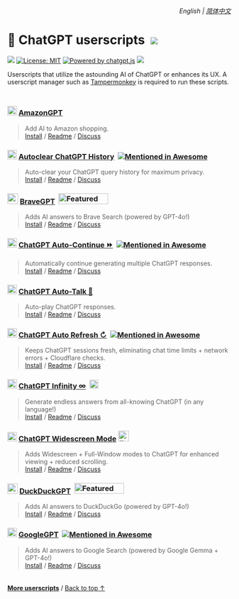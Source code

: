 <div align="right">
    <h6>
        <picture>
            <source type="image/svg+xml" media="(prefers-color-scheme: dark)" srcset="https://cdn.jsdelivr.net/gh/adamlui/userscripts@latest/media/images/icons/earth/white/icon32.svg">
            <img height=14 src="https://cdn.jsdelivr.net/gh/adamlui/userscripts@latest/media/images/icons/earth/black/icon32.svg">
        </picture>
        &nbsp;English |
        <a href="zh-cn#readme">简体中文</a>
    </h6>
</div>

# 🤖 ChatGPT userscripts &nbsp;[![](https://img.shields.io/twitter/url/http/shields.io.svg?style=social)](https://twitter.com/intent/tweet?text=Check%20these%20%23ChatGPT%20userscripts%20out%21&url=https://github.com/adamlui/userscripts/tree/master/chatgpt&hashtags=greasemonkey,userscript,javascript,ai)

![](https://img.shields.io/badge/Users-150,000+-blue?logo=weightsandbiases&logoColor=white&labelColor=464646&style=for-the-badge)
[![License: MIT](https://img.shields.io/badge/License-MIT-orange.svg?logo=internetarchive&logoColor=white&labelColor=464646&style=for-the-badge)](../LICENSE.md)
[![Powered by chatgpt.js](https://img.shields.io/badge/Powered_by-chatgpt.js-black?logo=gamejolt&logoColor=white&labelColor=464646&style=for-the-badge)](https://github.com/KudoAI/chatgpt.js?utm_source=userscripts&utm_content=github_shield)
<img src="https://img.shields.io/badge/jsDelivr_Requests-1,700,000+/month-2bbbd8.svg?logo=jsdelivr&logoColor=white&labelColor=464646&style=for-the-badge">

Userscripts that utilize the astounding AI of ChatGPT or enhances its UX. A userscript manager such as [Tampermonkey](https://www.tampermonkey.net/) is required to run these scripts.

<img height=10px width="100%" src="https://cdn.jsdelivr.net/gh/adamlui/userscripts@latest/media/images/separators/gradient-aqua.png">

### <img src="https://amazongpt.kudoai.com/assets/images/icons/amazongpt/black-gold-teal/icon48.png" width=21> [AmazonGPT](../amazongpt)

> Add AI to Amazon shopping.
<br>[Install](https://greasyfork.org/scripts/500663-amazongpt) /
[Readme](https://github.com/adamlui/userscripts/tree/master/chatgpt/amazongpt#readme) /
[Discuss](https://github.com/adamlui/userscripts/discussions)

### <picture><source media="(prefers-color-scheme: dark)" srcset="https://media.autoclearchatgpt.com/images/icons/openai/white/icon32.png"><img width=21 src="https://media.autoclearchatgpt.com/images/icons/openai/black/icon32.png"></picture> [Autoclear ChatGPT History](../autoclear-chatgpt-history) &nbsp;<a href="https://github.com/awesome-scripts/awesome-userscripts#privacy"><img alt="Mentioned in Awesome" src="https://media.autoclearchatgpt.com/images/badges/awesome/badge.svg?latest"></a>

> Auto-clear your ChatGPT query history for maximum privacy.
<br>[Install](https://greasyfork.org/scripts/460805-auto-clear-chatgpt-history) /
[Readme](https://github.com/adamlui/userscripts/tree/master/chatgpt/autoclear-chatgpt-history#readme) /
[Discuss](https://github.com/adamlui/userscripts/discussions)

### <img src="https://media.bravegpt.com/images/icons/bravegpt/icon48.png" width=24> [BraveGPT](../bravegpt) &nbsp;<a href="https://www.producthunt.com/posts/bravegpt?utm_source=badge-featured&utm_medium=badge&utm_souce=badge-bravegpt"><img alt="Featured on Product Hunt" width="112" height="24" src="https://api.producthunt.com/widgets/embed-image/v1/featured.svg?post_id=385630&theme=light"></a>

> Adds AI answers to Brave Search (powered by GPT-4o!)
<br>[Install](https://greasyfork.org/scripts/462440-bravegpt) /
[Readme](https://github.com/adamlui/userscripts/tree/master/chatgpt/bravegpt#readme) /
[Discuss](https://github.com/adamlui/userscripts/discussions)

### <picture><source media="(prefers-color-scheme: dark)" srcset="https://media.chatgptautocontinue.com/images/icons/openai/white/icon32.png"><img width=21 src="https://media.chatgptautocontinue.com/images/icons/openai/black/icon32.png"></picture> [ChatGPT Auto-Continue ⏩](../chatgpt-auto-continue) &nbsp;<a href="https://github.com/awesome-scripts/awesome-userscripts#chatgpt"><img alt="Mentioned in Awesome" src="https://media.chatgptautocontinue.com/images/badges/awesome/badge.svg?latest"></a>

> Automatically continue generating multiple ChatGPT responses.
<br>[Install](https://greasyfork.org/scripts/466789-chatgpt-auto-continue) /
[Readme](https://github.com/adamlui/userscripts/tree/master/chatgpt/chatgpt-auto-continue#readme) /
[Discuss](https://github.com/adamlui/userscripts/discussions)

### <picture><source type="image/png" media="(prefers-color-scheme: dark)" srcset="https://cdn.jsdelivr.net/gh/adamlui/chatgpt-auto-talk@eb7f285/assets/images/icons/openai/white/icon32.png"><img width=21 src="https://cdn.jsdelivr.net/gh/adamlui/chatgpt-auto-talk@eb7f285/assets/images/icons/openai/black/icon32.png"></picture> [ChatGPT Auto-Talk 📣](../chatgpt-auto-talk)

> Auto-play ChatGPT responses.
<br>[Install](https://greasyfork.org/scripts/500940-chatgpt-auto-talk) /
[Readme](https://github.com/adamlui/userscripts/tree/master/chatgpt/chatgpt-auto-talk#readme) /
[Discuss](https://github.com/adamlui/userscripts/discussions)

### <picture><source media="(prefers-color-scheme: dark)" srcset="https://media.chatgptautorefresh.com/images/icons/openai/white/icon32.png"><img width=21 src="https://media.chatgptautorefresh.com/images/icons/openai/black/icon32.png"></picture> [ChatGPT Auto Refresh ↻](../chatgpt-auto-refresh) &nbsp;<a href="https://github.com/awesome-scripts/awesome-userscripts#chatgpt"><img alt="Mentioned in Awesome" src="https://media.chatgptautorefresh.com/images/badges/awesome/badge.svg?latest"></a>

> Keeps ChatGPT sessions fresh, eliminating chat time limits + network errors + Cloudflare checks.
<br>[Install](https://greasyfork.org/scripts/462422-chatgpt-auto-refresh) /
[Readme](https://github.com/adamlui/userscripts/tree/master/chatgpt/chatgpt-auto-refresh#readme) /
[Discuss](https://github.com/adamlui/userscripts/discussions)

### <picture><source media="(prefers-color-scheme: dark)" srcset="https://media.chatgptinfinity.com/images/icons/openai/white/icon32.png"><img width=21 src="https://media.chatgptinfinity.com/images/icons/openai/black/icon32.png"></picture> [ChatGPT Infinity ∞](../chatgpt-infinity) &nbsp;<a href="https://chrome.chatgptinfinity.com"><img alt="Featured by Google" height=20 src="https://media.chatgptinfinity.com/images/badges/chrome-web-store/featured-by-google/badge500x91.png"></a>

> Generate endless answers from all-knowing ChatGPT (in any language!)
<br>[Install](https://greasyfork.org/scripts/465051-chatgpt-infinity) /
[Readme](https://github.com/adamlui/userscripts/tree/master/chatgpt/chatgpt-infinity#readme) /
[Discuss](https://github.com/adamlui/userscripts/discussions)

### <img width=21 src="https://media.chatgptwidescreen.com/images/icons/widescreen-robot-emoji/icon32.png"> [ChatGPT Widescreen Mode](../chatgpt-widescreen) <img alt="#2 UX Product of the Week on Product Hunt" width="auto" height="24" src="https://raw.githubusercontent.com/adamlui/chatgpt-widescreen/main/media/images/badges/product-hunt/product-of-the-week-2-larger-centered-rounded-light.svg">

> Adds Widescreen + Full-Window modes to ChatGPT for enhanced viewing + reduced scrolling.
<br>[Install](https://greasyfork.org/scripts/461473-chatgpt-widescreen-mode) /
[Readme](https://github.com/adamlui/userscripts/tree/master/chatgpt/chatgpt-widescreen#readme) /
[Discuss](https://github.com/adamlui/userscripts/discussions)

### <img src="https://media.ddgpt.com/images/icons/duckduckgpt/icon48.png" width=23> [DuckDuckGPT](../duckduckgpt) &nbsp;<a href="https://www.producthunt.com/posts/duckduckgpt?utm_source=badge-featured&utm_medium=badge&utm_souce=badge-duckduckgpt"><img alt="Featured on Product Hunt" width="112" height="24" src="https://api.producthunt.com/widgets/embed-image/v1/featured.svg?post_id=379261&theme=light"></a>

> Adds AI answers to DuckDuckGo (powered by GPT-4o!)
<br>[Install](https://greasyfork.org/scripts/459849-duckduckgpt) /
[Readme](https://github.com/adamlui/userscripts/tree/master/chatgpt/duckduckgpt#readme) /
[Discuss](https://github.com/adamlui/userscripts/discussions)

### <picture><source media="(prefers-color-scheme: dark)" srcset="https://media.googlegpt.io/images/icons/googlegpt/white/icon32.png"><img width=21 src="https://media.googlegpt.io/images/icons/googlegpt/black/icon32.png"></picture> [GoogleGPT](../googlegpt) &nbsp;<a href="https://github.com/awesome-scripts/awesome-userscripts#privacy"><img alt="Mentioned in Awesome" src="https://media.googlegpt.io/images/badges/awesome/badge.svg?latest"></a>

> Adds AI answers to Google Search (powered by Google Gemma + GPT-4o!)
<br>[Install](https://greasyfork.org/scripts/478597-googlegpt) /
[Readme](https://github.com/adamlui/userscripts/tree/master/chatgpt/googlegpt#readme) /
[Discuss](https://github.com/adamlui/userscripts/discussions)

<img height=6px width="100%" src="https://cdn.jsdelivr.net/gh/adamlui/userscripts@latest/media/images/separators/gradient-aqua.png">

<a href="https://github.com/adamlui/userscripts">**More userscripts**</a> /
<a href="#english--简体中文">Back to top ↑</a>
